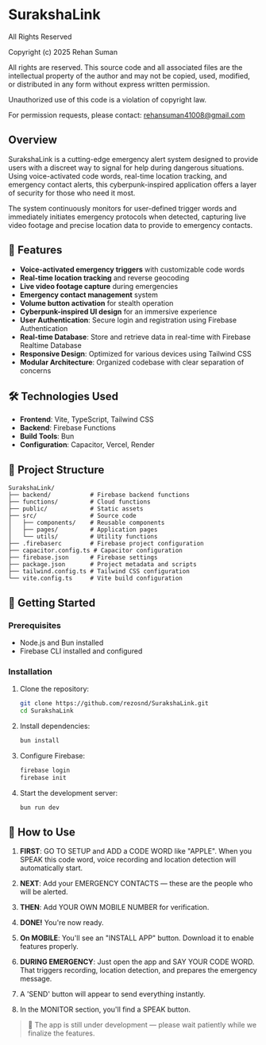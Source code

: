 
# SurakshaLink

All Rights Reserved

Copyright (c) 2025 Rehan Suman

All rights are reserved. This source code and all associated files are the intellectual property of the author and may not be copied, used, modified, or distributed in any form without express written permission.

Unauthorized use of this code is a violation of copyright law.

For permission requests, please contact: rehansuman41008@gmail.com

## Overview

SurakshaLink is a cutting-edge emergency alert system designed to provide users with a discreet way to signal for help during dangerous situations. Using voice-activated code words, real-time location tracking, and emergency contact alerts, this cyberpunk-inspired application offers a layer of security for those who need it most.

The system continuously monitors for user-defined trigger words and immediately initiates emergency protocols when detected, capturing live video footage and precise location data to provide to emergency contacts.

## 🚀 Features

- **Voice-activated emergency triggers** with customizable code words
- **Real-time location tracking** and reverse geocoding
- **Live video footage capture** during emergencies
- **Emergency contact management** system
- **Volume button activation** for stealth operation
- **Cyberpunk-inspired UI design** for an immersive experience
- **User Authentication**: Secure login and registration using Firebase Authentication
- **Real-time Database**: Store and retrieve data in real-time with Firebase Realtime Database
- **Responsive Design**: Optimized for various devices using Tailwind CSS
- **Modular Architecture**: Organized codebase with clear separation of concerns

## 🛠️ Technologies Used

- **Frontend**: Vite, TypeScript, Tailwind CSS
- **Backend**: Firebase Functions
- **Build Tools**: Bun
- **Configuration**: Capacitor, Vercel, Render

## 📁 Project Structure

```
SurakshaLink/
├── backend/           # Firebase backend functions
├── functions/         # Cloud functions
├── public/            # Static assets
├── src/               # Source code
│   ├── components/    # Reusable components
│   ├── pages/         # Application pages
│   └── utils/         # Utility functions
├── .firebaserc        # Firebase project configuration
├── capacitor.config.ts # Capacitor configuration
├── firebase.json      # Firebase settings
├── package.json       # Project metadata and scripts
├── tailwind.config.ts # Tailwind CSS configuration
└── vite.config.ts     # Vite build configuration
```

## 🔧 Getting Started

### Prerequisites

- Node.js and Bun installed
- Firebase CLI installed and configured

### Installation

1. Clone the repository:
   ```bash
   git clone https://github.com/rezosnd/SurakshaLink.git
   cd SurakshaLink
   ```

2. Install dependencies:
   ```bash
   bun install
   ```

3. Configure Firebase:
   ```bash
   firebase login
   firebase init
   ```

4. Start the development server:
   ```bash
   bun run dev
   ```

## 📱 How to Use

1. **FIRST**: GO TO SETUP and ADD a CODE WORD like "APPLE". When you SPEAK this code word, voice recording and location detection will automatically start.

2. **NEXT**: Add your EMERGENCY CONTACTS — these are the people who will be alerted.

3. **THEN**: Add YOUR OWN MOBILE NUMBER for verification.

4. **DONE!** You're now ready.

5. **On MOBILE**: You'll see an "INSTALL APP" button. Download it to enable features properly.

6. **DURING EMERGENCY**: Just open the app and SAY YOUR CODE WORD. That triggers recording, location detection, and prepares the emergency message.

7. A 'SEND' button will appear to send everything instantly.

8. In the MONITOR section, you'll find a SPEAK button.

> 🚧 The app is still under development — please wait patiently while we finalize the features.
